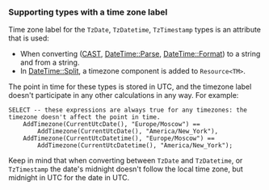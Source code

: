 ### Supporting types with a time zone label

Time zone label for the `TzDate`, `TzDatetime`, `TzTimestamp` types is an attribute that is used:

* When converting ([CAST](../../syntax/expressions.md#cast), [DateTime::Parse](../../udf/list/datetime.md#parse), [DateTime::Format](../../udf/list/datetime.md#format)) to a string and from a string.
* In [DateTime::Split](../../udf/list/datetime.md#split), a timezone component is added to `Resource<TM>`.

The point in time for these types is stored in UTC, and the timezone label doesn't participate in any other calculations in any way. For example:

```yql
SELECT -- these expressions are always true for any timezones: the timezone doesn't affect the point in time.
    AddTimezone(CurrentUtcDate(), "Europe/Moscow") ==
        AddTimezone(CurrentUtcDate(), "America/New_York"),
    AddTimezone(CurrentUtcDatetime(), "Europe/Moscow") ==
        AddTimezone(CurrentUtcDatetime(), "America/New_York");
```

Keep in mind that when converting between `TzDate` and `TzDatetime`, or `TzTimestamp` the date's midnight doesn't follow the local time zone, but midnight in UTC for the date in UTC.

